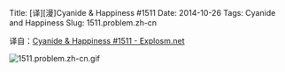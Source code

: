 Title: [译][漫]Cyanide & Happiness #1511
Date: 2014-10-26
Tags: Cyanide and Happiness
Slug: 1511.problem.zh-cn

译自：[Cyanide & Happiness #1511 - Explosm.net](http://explosm.net/comics/1511/)


![1511.problem.zh-cn.gif](/static/images/comics/1511.problem.zh-cn.gif)
